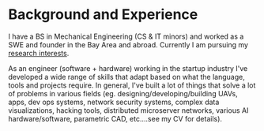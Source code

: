 # Background and Experience

I have a BS in Mechanical Engineering (CS & IT minors) and worked as a SWE and founder in the Bay Area and abroad. Currently I am pursuing my [research interests](Research.md).

As an engineer (software + hardware) working in the startup industry I've developed a wide range of skills that adapt based on what the language, tools and projects require. In general, I've built a lot of things that solve a lot of problems in various fields (eg. designing/developing/building UAVs, apps, dev ops systems, network security systems, complex data visualizations, hacking tools, distributed microserver networks, various AI hardware/software, parametric CAD, etc....see my CV for details).